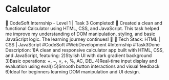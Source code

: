 # Calculator
🚀 CodeSoft Internship - Level 1 | Task 3 Completed!
🧮 Created a clean and functional Calculator using HTML, CSS, and JavaScript.
This task helped me improve my understanding of DOM manipulation, styling, and basic JavaScript logic. The learning journey continues! 🌱
🔧 Tech Stack: HTML | CSS | JavaScript
#CodeSoft #WebDevelopment #Internship #Task3Done
 Description:
1)A clean and responsive calculator app built with HTML, CSS, and JavaScript, featuring:
2)Stylish UI with dark gradient background
3)Basic operations: +, −, ×, ÷, %, AC, DEL
4)Real-time input display and evaluation using eval()
5)Smooth button interactions and visual feedback
6)Ideal for beginners learning DOM manipulation and UI design.
